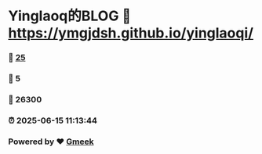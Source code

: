 # Yinglaoq的BLOG :link: https://ymgjdsh.github.io/yinglaoqi/ 
### :page_facing_up: [25](https://ymgjdsh.github.io/yinglaoqi//tag.html) 
### :speech_balloon: 5 
### :hibiscus: 26300 
### :alarm_clock: 2025-06-15 11:13:44 
### Powered by :heart: [Gmeek](https://github.com/Meekdai/Gmeek)
